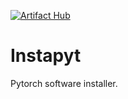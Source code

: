 [![Artifact Hub](https://img.shields.io/endpoint?url=https://artifacthub.io/badge/repository/kosasih)](https://artifacthub.io/packages/search?repo=kosasih)

# Instapyt
Pytorch software installer. 
